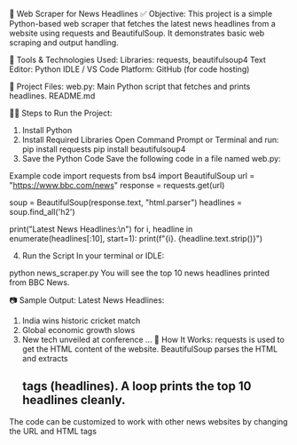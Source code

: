 📰 Web Scraper for News Headlines
✅ Objective:
This project is a simple Python-based web scraper that fetches the latest news headlines from a website using requests and BeautifulSoup. It demonstrates basic web scraping and output handling.

🔧 Tools & Technologies Used:
Libraries: requests, beautifulsoup4
Text Editor: Python IDLE / VS Code
Platform: GitHub (for code hosting)

📂 Project Files:
web.py: Main Python script that fetches and prints headlines.
README.md

🧑‍💻 Steps to Run the Project:
1. Install Python
2. Install Required Libraries
Open Command Prompt or Terminal and run:
pip install requests
pip install beautifulsoup4
3. Save the Python Code
Save the following code in a file named web.py:

Example code
import requests
from bs4 import BeautifulSoup
url = "https://www.bbc.com/news"
response = requests.get(url)

soup = BeautifulSoup(response.text, "html.parser")
headlines = soup.find_all('h2')

print("Latest News Headlines:\n")
for i, headline in enumerate(headlines[:10], start=1):
    print(f"{i}. {headline.text.strip()}")
    
4. Run the Script
In your terminal or IDLE:

python news_scraper.py
You will see the top 10 news headlines printed from BBC News.

📷 Sample Output:
Latest News Headlines:

1. India wins historic cricket match
2. Global economic growth slows
3. New tech unveiled at conference
...
🔄 How It Works:
requests is used to get the HTML content of the website.
BeautifulSoup parses the HTML and extracts <h2> tags (headlines).
A loop prints the top 10 headlines cleanly.


The code can be customized to work with other news websites by changing the URL and HTML tags
